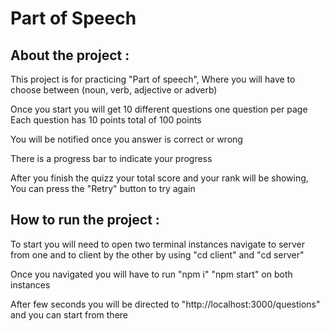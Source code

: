 # Part of Speech
 

About the project :
-------------------

This project is for practicing "Part of speech",
Where you will have to choose between (noun, verb, adjective or adverb)

Once you start you will get 10 different questions one question per page
Each question has 10 points total of 100 points 

You will be notified once you answer is correct or wrong

There is a progress bar to indicate your progress

After you finish the quizz your total score and your rank will be showing, You can press the "Retry" button to try again

How to run the project :
------------------------

To start you will need to open two terminal instances navigate to server from one and to client by the other by using "cd client" and "cd server"

Once you navigated you will have to run "npm i" "npm start" on both instances

After few seconds you will be directed to "http://localhost:3000/questions" and you can start from there
